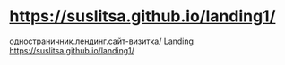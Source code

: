 # https://suslitsa.github.io/landing1/
одностраничник.лендинг.сайт-визитка/ Landing
https://suslitsa.github.io/landing1/
